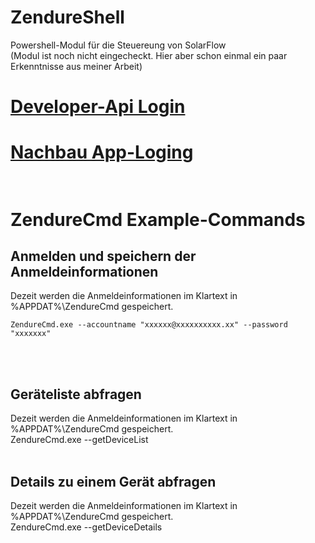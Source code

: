 # ZendureShell
 Powershell-Modul für die Steuereung von SolarFlow <br />
 (Modul ist noch nicht eingecheckt. Hier aber schon einmal ein paar Erkenntnisse aus meiner Arbeit)

# [Developer-Api Login](PowershellTools/GetDeveloper.ps1) <br />
# [Nachbau App-Loging](PowershellTools/ZendureApp_LoginAndGetData.ps1) <br /><br />


# ZendureCmd Example-Commands
## Anmelden und speichern der Anmeldeinformationen
Dezeit werden die Anmeldeinformationen im Klartext in %APPDAT%\ZendureCmd gespeichert.
<br />
```CMD
ZendureCmd.exe --accountname "xxxxxx@xxxxxxxxxx.xx" --password "xxxxxxx"
```
<br /><br />
## Geräteliste abfragen
Dezeit werden die Anmeldeinformationen im Klartext in %APPDAT%\ZendureCmd gespeichert.
<br />
ZendureCmd.exe --getDeviceList
<br /><br />
## Details zu einem Gerät abfragen
Dezeit werden die Anmeldeinformationen im Klartext in %APPDAT%\ZendureCmd gespeichert.
<br />
ZendureCmd.exe --getDeviceDetails <DeviceId>
<br /><br />